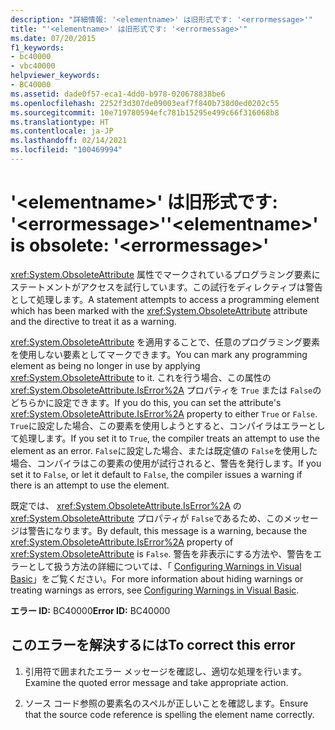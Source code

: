 ```yaml
---
description: "詳細情報: '<elementname>' は旧形式です: '<errormessage>'"
title: "'<elementname>' は旧形式です: '<errormessage>'"
ms.date: 07/20/2015
f1_keywords:
- bc40000
- vbc40000
helpviewer_keywords:
- BC40000
ms.assetid: dade0f57-eca1-4dd0-b978-020678838be6
ms.openlocfilehash: 2252f3d307de09003eaf7f840b738d0ed0202c55
ms.sourcegitcommit: 10e719780594efc781b15295e499c66f316068b8
ms.translationtype: HT
ms.contentlocale: ja-JP
ms.lasthandoff: 02/14/2021
ms.locfileid: "100469994"
---
```

# <a name="elementname-is-obsolete-errormessage"></a><span data-ttu-id="e6ac3-103">'\<elementname>' は旧形式です: '\<errormessage>'</span><span class="sxs-lookup"><span data-stu-id="e6ac3-103">'\<elementname>' is obsolete: '\<errormessage>'</span></span>

<span data-ttu-id="e6ac3-104"><xref:System.ObsoleteAttribute> 属性でマークされているプログラミング要素にステートメントがアクセスを試行しています。この試行をディレクティブは警告として処理します。</span><span class="sxs-lookup"><span data-stu-id="e6ac3-104">A statement attempts to access a programming element which has been marked with the <xref:System.ObsoleteAttribute> attribute and the directive to treat it as a warning.</span></span>  
  
 <span data-ttu-id="e6ac3-105"><xref:System.ObsoleteAttribute> を適用することで、任意のプログラミング要素を使用しない要素としてマークできます。</span><span class="sxs-lookup"><span data-stu-id="e6ac3-105">You can mark any programming element as being no longer in use by applying <xref:System.ObsoleteAttribute> to it.</span></span> <span data-ttu-id="e6ac3-106">これを行う場合、この属性の <xref:System.ObsoleteAttribute.IsError%2A> プロパティを `True` または `False`のどちらかに設定できます。</span><span class="sxs-lookup"><span data-stu-id="e6ac3-106">If you do this, you can set the attribute's <xref:System.ObsoleteAttribute.IsError%2A> property to either `True` or `False`.</span></span> <span data-ttu-id="e6ac3-107">`True`に設定した場合、この要素を使用しようとすると、コンパイラはエラーとして処理します。</span><span class="sxs-lookup"><span data-stu-id="e6ac3-107">If you set it to `True`, the compiler treats an attempt to use the element as an error.</span></span> <span data-ttu-id="e6ac3-108">`False`に設定した場合、または既定値の `False`を使用した場合、コンパイラはこの要素の使用が試行されると、警告を発行します。</span><span class="sxs-lookup"><span data-stu-id="e6ac3-108">If you set it to `False`, or let it default to `False`, the compiler issues a warning if there is an attempt to use the element.</span></span>  
  
 <span data-ttu-id="e6ac3-109">既定では、 <xref:System.ObsoleteAttribute.IsError%2A> の <xref:System.ObsoleteAttribute> プロパティが `False`であるため、このメッセージは警告になります。</span><span class="sxs-lookup"><span data-stu-id="e6ac3-109">By default, this message is a warning, because the <xref:System.ObsoleteAttribute.IsError%2A> property of <xref:System.ObsoleteAttribute> is `False`.</span></span> <span data-ttu-id="e6ac3-110">警告を非表示にする方法や、警告をエラーとして扱う方法の詳細については、「 [Configuring Warnings in Visual Basic](/visualstudio/ide/configuring-warnings-in-visual-basic)」をご覧ください。</span><span class="sxs-lookup"><span data-stu-id="e6ac3-110">For more information about hiding warnings or treating warnings as errors, see [Configuring Warnings in Visual Basic](/visualstudio/ide/configuring-warnings-in-visual-basic).</span></span>  
  
 <span data-ttu-id="e6ac3-111">**エラー ID:** BC40000</span><span class="sxs-lookup"><span data-stu-id="e6ac3-111">**Error ID:** BC40000</span></span>  
  
## <a name="to-correct-this-error"></a><span data-ttu-id="e6ac3-112">このエラーを解決するには</span><span class="sxs-lookup"><span data-stu-id="e6ac3-112">To correct this error</span></span>  
  
1. <span data-ttu-id="e6ac3-113">引用符で囲まれたエラー メッセージを確認し、適切な処理を行います。</span><span class="sxs-lookup"><span data-stu-id="e6ac3-113">Examine the quoted error message and take appropriate action.</span></span>  
  
2. <span data-ttu-id="e6ac3-114">ソース コード参照の要素名のスペルが正しいことを確認します。</span><span class="sxs-lookup"><span data-stu-id="e6ac3-114">Ensure that the source code reference is spelling the element name correctly.</span></span>
